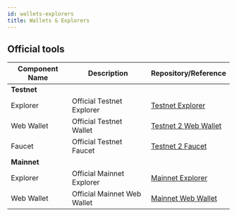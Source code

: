 ```yaml
---
id: wallets-explorers
title: Wallets & Explorers
---
```

## Official tools

**Component Name** |	**Description** |	**Repository/Reference** 
----------------|-------------------|---------------------------
**Testnet** | | |
Explorer|Official Testnet Explorer|[Testnet Explorer](http://bctestnetexplorer.xpxsirius.io)
Web Wallet|Official Testnet Wallet |[Testnet 2 Web Wallet](https://bctestnetwallet.xpxsirius.io)
Faucet|Official Testnet Faucet|[Testnet 2 Faucet](https://bctestnet2faucet.xpxsirius.io)
**Mainnet** | | |
Explorer| Official Mainnet Explorer | [Mainnet Explorer](https://explorer.xpxsirius.io/#/) 
Web Wallet|Official Mainnet Web Wallet|[Mainnet Web Wallet](https://web-wallet.xpxsirius.io)
